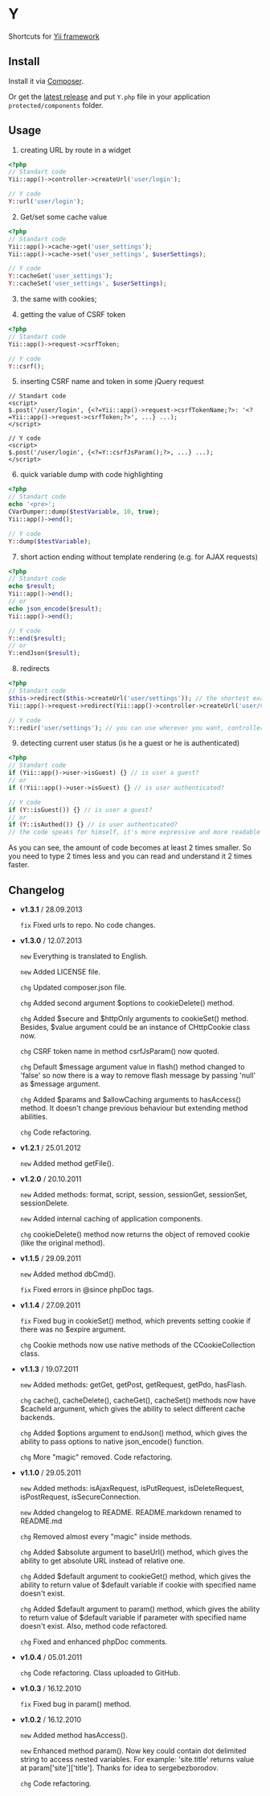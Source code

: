 # Y

Shortcuts for [Yii framework](http://www.yiiframework.com)


## Install

Install it via [Composer](http://getcomposer.org).

Or get the [latest release](https://github.com/svyatov/Yii-shortcut/releases) and put `Y.php` file in your application `protected/components` folder.


## Usage

1) creating URL by route in a widget

```php
<?php
// Standart code
Yii::app()->controller->createUrl('user/login');

// Y code
Y::url('user/login');
```

2) Get/set some cache value

```php
<?php
// Standart code
Yii::app()->cache->get('user_settings');
Yii::app()->cache->set('user_settings', $userSettings);

// Y code
Y::cacheGet('user_settings');
Y::cacheSet('user_settings', $userSettings);
```

3) the same with cookies;

4) getting the value of CSRF token

```php
<?php
// Standart code
Yii::app()->request->csrfToken;

// Y code
Y::csrf();
```

5) inserting CSRF name and token in some jQuery request

```phtml
// Standart code
<script>
$.post('/user/login', {<?=Yii::app()->request->csrfTokenName;?>: '<?=Yii::app()->request->csrfToken;?>', ...} ...);
</script>

// Y code
<script>
$.post('/user/login', {<?=Y::csrfJsParam();?>, ...} ...);
</script>
```

6) quick variable dump with code highlighting

```php
<?php
// Standart code
echo '<pre>';
CVarDumper::dump($testVariable, 10, true);
Yii::app()->end();

// Y code
Y::dump($testVariable);
```

7) short action ending without template rendering (e.g. for AJAX requests)

```php
<?php
// Standart code
echo $result;
Yii::app()->end();
// or
echo json_encode($result);
Yii::app()->end();

// Y code
Y::end($result);
// or
Y::endJson($result);
```

8) redirects

```php
<?php
// Standart code
$this->redirect($this->createUrl('user/settings')); // the shortest example
Yii::app()->request->redirect(Yii::app()->controller->createUrl('user/settings')); // if we inside some widget

// Y code
Y::redir('user/settings'); // you can use wherever you want, controller/widget, it doesn't matter
```

9) detecting current user status (is he a guest or he is authenticated)

```php
<?php
// Standart code
if (Yii::app()->user->isGuest) {} // is user a guest?
// or
if (!Yii::app()->user->isGuest) {} // is user authenticated?

// Y code
if (Y::isGuest()) {} // is user a guest?
// or
if (Y::isAuthed()) {} // is user authenticated?
// the code speaks for himself, it's more expressive and more readable
```

As you can see, the amount of code becomes at least 2 times smaller. So you need to type 2 times less and you can read and understand it 2 times faster.


## Changelog

* **v1.3.1** / 28.09.2013

    `fix` Fixed urls to repo. No code changes.

* **v1.3.0** / 12.07.2013

    `new` Everything is translated to English.

    `new` Added LICENSE file.

    `chg` Updated composer.json file.

    `chg` Added second argument $options to cookieDelete() method.

    `chg` Added $secure and $httpOnly arguments to cookieSet() method. Besides, $value argument could be an instance of CHttpCookie class now.

    `chg` CSRF token name in method csrfJsParam() now quoted.

    `chg` Default $message argument value in flash() method changed to 'false' so now there is a way to remove flash message by passing 'null' as $message argument.

    `chg` Added $params and $allowCaching arguments to hasAccess() method. It doesn't change previous behaviour but extending method abilities.

    `chg` Code refactoring.

* **v1.2.1** / 25.01.2012

    `new` Added method getFile().

* **v1.2.0** / 20.10.2011

    `new` Added methods: format, script, session, sessionGet, sessionSet, sessionDelete.

    `new` Added internal caching of application components.

    `chg` cookieDelete() method now returns the object of removed cookie (like the original method).

* **v1.1.5** / 29.09.2011

    `new` Added method dbCmd().

    `fix` Fixed errors in @since phpDoc tags.

* **v1.1.4** / 27.09.2011

    `fix` Fixed bug in cookieSet() method, which prevents setting cookie if there was no $expire argument.

    `chg` Cookie methods now use native methods of the CCookieCollection class.

* **v1.1.3** / 19.07.2011

    `new` Added methods: getGet, getPost, getRequest, getPdo, hasFlash.

    `chg` cache(), cacheDelete(), cacheGet(), cacheSet() methods now have $cacheId argument, which gives the ability to select different cache backends.

    `chg` Added $options argument to endJson() method, which gives the ability to pass options to native json_encode() function.

    `chg` More "magic" removed. Code refactoring.

* **v1.1.0** / 29.05.2011

    `new` Added methods: isAjaxRequest, isPutRequest, isDeleteRequest, isPostRequest, isSecureConnection.

    `new` Added changelog to README. README.markdown renamed to README.md

    `chg` Removed almost every "magic" inside methods.

    `chg` Added $absolute argument to baseUrl() method, which gives the ability to get absolute URL instead of relative one.

    `chg` Added $default argument to cookieGet() method, which gives the ability to return value of $default variable if cookie with specified name doesn't exist.

    `chg` Added $default argument to param() method, which gives the ability to return value of $default variable if parameter with specified name doesn't exist. Also, method code refactored.

    `chg` Fixed and enhanced phpDoc comments.

* **v1.0.4** / 05.01.2011

    `chg` Code refactoring. Class uploaded to GitHub.

* **v1.0.3** / 16.12.2010

    `fix` Fixed bug in param() method.

* **v1.0.2** / 16.12.2010

    `new` Added method hasAccess().

    `new` Enhanced method param(). Now key could contain dot delimited string to access nested variables. For example: 'site.title' returns value at param['site']['title']. Thanks for idea to sergebezborodov.

    `chg` Code refactoring.
